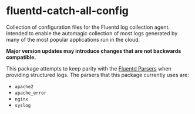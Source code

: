 fluentd-catch-all-config
========================

Collection of configuration files for the Fluentd log collection agent. Intended to enable the automagic collection of most logs generated by many of the most popular applications run in the cloud.

**Major version updates may introduce changes that are not backwards compatible.**

This package attempts to keep parity with the [Fluentd Parsers](https://docs.fluentd.org/articles/parser-plugin-overview) when providing structured logs. The parsers that this package currently uses are:

* `apache2`
* `apache_error`
* `nginx`
* `syslog`